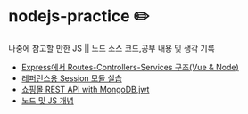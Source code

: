 # nodejs-practice ✏️
나중에 참고할 만한 JS || 노드 소스 코드,공부 내용 및 생각 기록

- [Express에서 Routes-Controllers-Services 구조(Vue & Node)](https://github.com/BenKwon/nodejs-practice/tree/master/RSC%EC%98%88%EC%8B%9C)
- [레퍼런스용 Session 모듈 실습](https://github.com/BenKwon/nodejs-practice/tree/master/session-sample)
- [쇼핑몰 REST API with MongoDB,jwt](https://github.com/BenKwon/nodejs-practice/tree/master/e-commerce)
- [노드 및 JS 개념](https://github.com/BenKwon/nodejs-practice/tree/master/%EA%B0%9C%EB%85%90)
